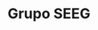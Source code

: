 ---
title: "Grupo SEEG"
description: "Corporate website for a company located in Guatemala. This development helped them increase their online presence with a modern responsive design"
image: "/img/projects/grupo-seeg.png"
sourceCode: "N/A"
liveDemo: "https://gruposeeg.com"
order: 8
---